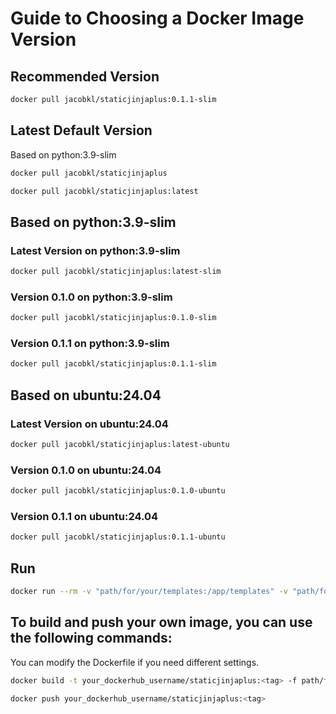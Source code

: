 # Guide to Choosing a Docker Image Version

## Recommended Version

```sh
docker pull jacobkl/staticjinjaplus:0.1.1-slim
```

## Latest Default Version
Based on python:3.9-slim
```sh
docker pull jacobkl/staticjinjaplus
```
```sh
docker pull jacobkl/staticjinjaplus:latest
```

## Based on python:3.9-slim

### Latest Version on python:3.9-slim
```sh
docker pull jacobkl/staticjinjaplus:latest-slim
```

### Version 0.1.0 on python:3.9-slim
```sh
docker pull jacobkl/staticjinjaplus:0.1.0-slim
```

### Version 0.1.1 on python:3.9-slim
```sh
docker pull jacobkl/staticjinjaplus:0.1.1-slim
```

## Based on ubuntu:24.04

### Latest Version on ubuntu:24.04
```sh
docker pull jacobkl/staticjinjaplus:latest-ubuntu
```

### Version 0.1.0 on ubuntu:24.04

```sh
docker pull jacobkl/staticjinjaplus:0.1.0-ubuntu
```

### Version 0.1.1 on ubuntu:24.04

```sh
docker pull jacobkl/staticjinjaplus:0.1.1-ubuntu
```
## Run

```sh
docker run --rm -v "path/for/your/templates:/app/templates" -v "path/for/your/build:/app/build" your_dockerhub_username/staticjinjaplus:<tag> -w
```

## To build and push your own image, you can use the following commands:
You can modify the Dockerfile if you need different settings.

```sh
docker build -t your_dockerhub_username/staticjinjaplus:<tag> -f path/for/your/Dockerfile path/for/your/repository_with_Dockerfile
```
```sh
docker push your_dockerhub_username/staticjinjaplus:<tag>
```




